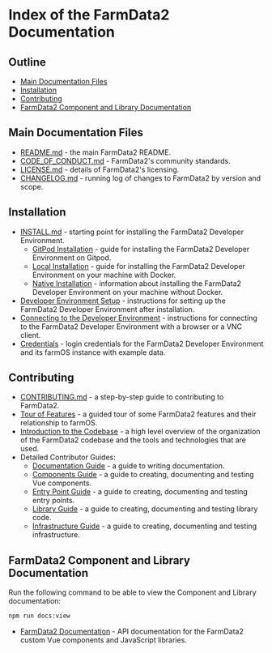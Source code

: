 # Index of the FarmData2 Documentation

## Outline

- [Main Documentation Files](#main-documentation-files)
- [Installation](#installation)
- [Contributing](#contributing)
- [FarmData2 Component and Library Documentation](#farmdata2-component-and-library-documentation)

## Main Documentation Files

- [README.md](../README.md) - the main FarmData2 README.
- [CODE_OF_CONDUCT.md](../CODE_OF_CONDUCT.md) - FarmData2's community standards.
- [LICENSE.md](../LICENSE.md) - details of FarmData2's licensing.
- [CHANGELOG.md](../CHANGELOG.md) - running log of changes to FarmData2 by version and scope.

## Installation

- [INSTALL.md](../INSTALL.md) - starting point for installing the FarmData2 Developer Environment.
  - [GitPod Installation](install/gitpod.md) - guide for installing the FarmData2 Developer Environment on Gitpod.
  - [Local Installation](install/local.md) - guide for installing the FarmData2 Developer Environment on your machine with Docker.
  - [Native Installation](install/native.md) - information about installing the FarmData2 Developer Environment on your machine without Docker.
- [Developer Environment Setup](install/setup.md) - instructions for setting up the FarmData2 Developer Environment after installation.
- [Connecting to the Developer Environment](install/connecting.md) - instructions for connecting to the FarmData2 Developer Environment with a browser or a VNC client.
- [Credentials](install/credentials.md) - login credentials for the FarmData2 Developer Environment and its farmOS instance with example data.

## Contributing

- [CONTRIBUTING.md](../CONTRIBUTING.md) - a step-by-step guide to contributing to FarmData2.
- [Tour of Features](contributing/tour.md) - a guided tour of some FarmData2 features and their relationship to farmOS.
- [Introduction to the Codebase](contributing/codebase.md) - a high level overview of the organization of the FarmData2 codebase and the tools and technologies that are used.
- Detailed Contributor Guides:
  - [Documentation Guide](contributing/documentation.md) - a guide to writing documentation.
  - [Components Guide](contributing/components.md) - a guide to creating, documenting and testing Vue components.
  - [Entry Point Guide](contributing/entry-points.md) - a guide to creating, documenting and testing entry points.
  - [Library Guide](contributing/libraries.md) - a guide to creating, documenting and testing library code.
  - [Infrastructure Guide](contributing/infrastructure.md) - a guide to creating, documenting and testing infrastructure.

## FarmData2 Component and Library Documentation

Run the following command to be able to view the Component and Library documentation:

```bash
npm run docs:view
```

- [FarmData2 Documentation](FarmData2.md) - API documentation for the FarmData2 custom Vue components and JavaScript libraries.
